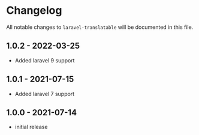 # Changelog

All notable changes to `laravel-translatable` will be documented in this file.

## 1.0.2 - 2022-03-25

- Added laravel 9 support


## 1.0.1 - 2021-07-15

- Added laravel 7 support


## 1.0.0 - 2021-07-14

- initial release
